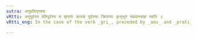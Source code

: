 ```yaml
---
sutra: अनुप्रतिगृणश्च
vRtti: अनुपूर्वस्य प्रतिपूर्वस्य च शृणातेः कारकं पूर्वस्याः क्रियायाः कृत्तृभूतं संप्रदानसंज्ञं भवति ॥
vRtti_eng: In the case of the verb _gri_, preceded by _anu_ and _prati_, and meaning 'to encourage by repeating', the person who was the agent of the prior action, which is repeated, is called _Sampradana_.

---
```


